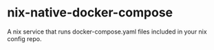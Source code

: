 # nix-native-docker-compose
A nix service that runs docker-compose.yaml files included in your nix config repo.
